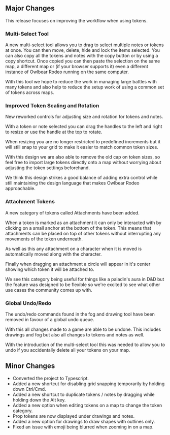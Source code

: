 ## Major Changes

This release focuses on improving the workflow when using tokens.

### Multi-Select Tool

A new multi-select tool allows you to drag to select multiple notes or tokens at once. You can then move, delete, hide and lock the items selected. You can also copy all the tokens and notes with the copy button or by using a copy shortcut. Once copied you can then paste the selection on the same map, a different map or (if your browser supports it) even a different instance of Owlbear Rodeo running on the same computer.

With this tool we hope to reduce the work in managing large battles with many tokens and also help to reduce the setup work of using a common set of tokens across maps.

### Improved Token Scaling and Rotation

New reworked controls for adjusting size and rotation for tokens and notes.

With a token or note selected you can drag the handles to the left and right to resize or use the handle at the top to rotate.

When resizing you are no longer restricted to predefined increments but it will still snap to your grid to make it easier to match common token sizes.

With this design we are also able to remove the old cap on token sizes, so feel free to import large tokens directly onto a map without worrying about adjusting the token settings beforehand.

We think this design strikes a good balance of adding extra control while still maintaining the design language that makes Owlbear Rodeo approachable.

### Attachment Tokens

A new category of tokens called Attachments have been added.

When a token is marked as an attachment it can only be interacted with by clicking on a small anchor at the bottom of the token. This means that attachments can be placed on top of other tokens without interrupting any movements of the token underneath.

As well as this any attachment on a character when it is moved is automatically moved along with the character.

Finally when dragging an attachment a circle will appear in it's center showing which token it will be attached to.

We see this category being useful for things like a paladin's aura in D&D but the feature was designed to be flexible so we're excited to see what other use cases the community comes up with.

### Global Undo/Redo

The undo/redo commands found in the fog and drawing tool have been removed in favour of a global undo queue.

With this all changes made to a game are able to be undone. This includes drawings and fog but also all changes to tokens and notes as well.

With the introduction of the multi-select tool this was needed to allow you to undo if you accidentally delete all your tokens on your map.

## Minor Changes

- Converted the project to Typescript.
- Added a new shortcut for disabling grid snapping temporarily by holding down Ctrl/Cmd.
- Added a new shortcut to duplicate tokens / notes by dragging while holding down the Alt key.
- Added a new option when editing tokens on a map to change the token category.
- Prop tokens are now displayed under drawings and notes.
- Added a new option for drawings to draw shapes with outlines only.
- Fixed an issue with emoji being blurred when zooming in on a map.
